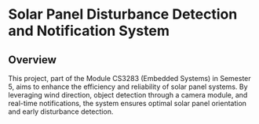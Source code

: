 # Solar Panel Disturbance Detection and Notification System

## Overview

This project, part of the Module CS3283 (Embedded Systems) in Semester 5, aims to enhance the efficiency and reliability of solar panel systems. By leveraging wind direction, object detection through a camera module, and real-time notifications, the system ensures optimal solar panel orientation and early disturbance detection.

